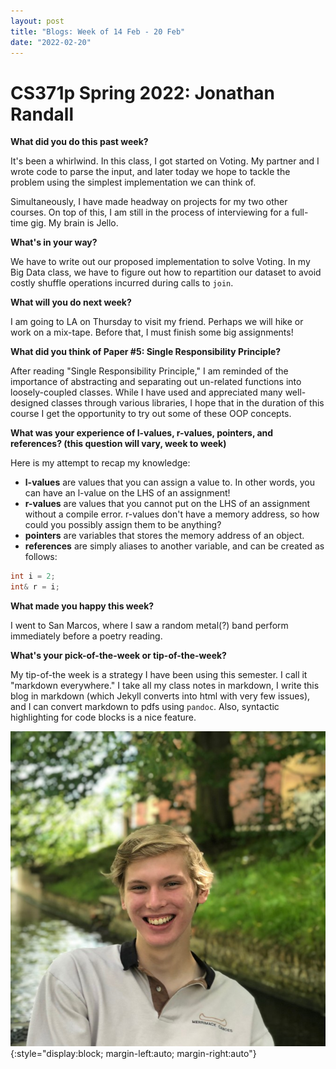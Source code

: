 ```yaml
---
layout: post
title: "Blogs: Week of 14 Feb - 20 Feb"
date: "2022-02-20"
---
```


# CS371p Spring 2022: Jonathan Randall

**What did you do this past week?** 

It's been a whirlwind. In this class, I got started on Voting. My partner and I wrote code to parse the input, and later today we hope to tackle the problem using the simplest implementation we can think of.

Simultaneously, I have made headway on projects for my two other courses. On top of this, I am still in the process of interviewing for a full-time gig. My brain is Jello.

**What's in your way?**

We have to write out our proposed implementation to solve Voting. In my Big Data class, we have to figure out how to repartition our dataset to avoid costly shuffle operations incurred during calls to `join`.

**What will you do next week?**

I am going to LA on Thursday to visit my friend. Perhaps we will hike or work on a mix-tape. Before that, I must finish some big assignments!

**What did you think of Paper #5: Single Responsibility Principle?**

After reading "Single Responsibility Principle," I am reminded of the importance of abstracting and separating out un-related functions into loosely-coupled classes. While I have used and appreciated many well-designed classes through various libraries, I hope that in the duration of this course I get the opportunity to try out some of these OOP concepts.

**What was your experience of l-values, r-values, pointers, and references? (this question will vary, week to week)**

Here is my attempt to recap my knowledge:
- **l-values** are values that you can assign a value to. In other words, you can have an l-value on the LHS of an assignment!
- **r-values** are values that you cannot put on the LHS of an assignment without a compile error. r-values don't have a memory address, so how could you possibly assign them to be anything?
- **pointers** are variables that stores the memory address of an object.
- **references** are simply aliases to another variable, and can be created as follows:

```c++
int i = 2;
int& r = i;
```

**What made you happy this week?**

I went to San Marcos, where I saw a random metal(?) band perform immediately before a poetry reading.

**What's your pick-of-the-week or tip-of-the-week?**

My tip-of-the week is a strategy I have been using this semester. I call it "markdown everywhere." I take all my class notes in markdown, I write this blog in markdown (which Jekyll converts into html with very few issues), and I can convert markdown to pdfs using `pandoc`. Also, syntactic highlighting for code blocks is a nice feature.

![Headshot](/assets/jonathan.png){:style="display:block; margin-left:auto; margin-right:auto"}